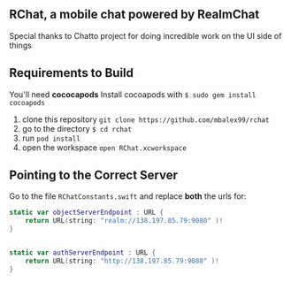 ## RChat, a mobile chat powered by RealmChat

Special thanks to Chatto project for doing incredible work on the UI side of things

## Requirements to Build

You'll need **cococapods**
Install cocoapods with `$ sudo gem install cocoapods`

1. clone this repository `git clone https://github.com/mbalex99/rchat`
2. go to the directory `$ cd rchat`
3. run `pod install`
4. open the workspace `open RChat.xcworkspace`

## Pointing to the Correct Server

Go to the file `RChatConstants.swift` and replace **both** the urls for:

```swift
static var objectServerEndpoint : URL {
    return URL(string: "realm://138.197.85.79:9080" )!
}


static var authServerEndpoint : URL {
    return URL(string: "http://138.197.85.79:9080" )!
}
```
